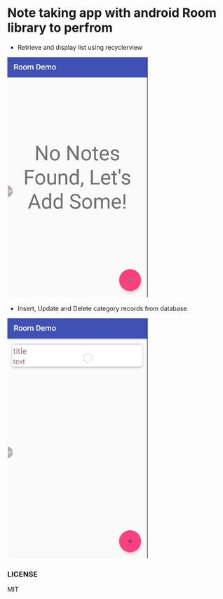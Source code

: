 # Note taking app with android Room library to perfrom
- Retrieve and display list using recyclerview

![insert and display list](screenshots/insert.gif?raw=true "insert")

- Insert, Update and Delete category records from database

![insert and display list](screenshots/update_delete.gif?raw=true "update_delete")


### LICENSE
MIT
